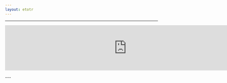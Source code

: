 ```yaml
---
layout: etotr
---
```

---
<p id="top"><iframe src="https://docs.google.com/gview?url={{ site.etotr_url }}/2015/TOTR_2015_05.pdf&embedded=true" width="800" height="auto" frameborder="0" allowfullscreen="true" mozallowfullscreen="true" webkitallowfullscreen="true"></iframe></p>
---
